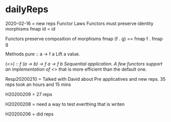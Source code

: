 # dailyReps

2020-02-16 = new reps
  Functor Laws
  Functors must preserve identity morphisms
  fmap id = id

  Functors preserve composition of morphisms
  fmap (f . g)  ==  fmap f . fmap g


  Methods
  pure :: a -> f a
    Lift a value.

  (<*>) :: f (a -> b) -> f a -> f b
    Sequential application.
    A few functors support an implementation of <*>
    that is more efficient than the default one.

Resp20200210 = Talked with David about Pre applicatives and new reps.
  35 reps took an hours and 15 mins

H20200209 = 27 reps

H20200208 = need a way to test everthing that is writen

H20200206 = did reps

